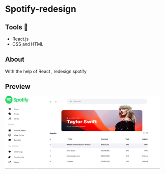 # Spotify-redesign

## Tools :wrench:

  - React.js
  - CSS and HTML

## About
 With the help of React , redesign spotify

 ## Preview
 ![](Screenshot_redme.png)